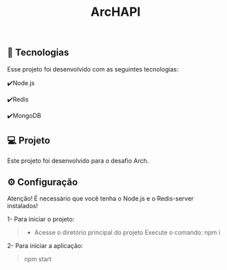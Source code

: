 <h1 align="center">
   ArcHAPI
</h1>

<br>

## :rocket: Tecnologias

Esse projeto foi desenvolvido com as seguintes tecnologias:

✔️Node.js

✔️Redis

✔️MongoDB

## 💻 Projeto

Este projeto foi desenvolvido para o desafio Arch.

## ⚙ Configuração

Atenção! É necessário que você tenha o Node.js e o Redis-server instalados!

1- Para iniciar o projeto:
> - Acesse o diretório principal do projeto
> Execute o comando: npm i

2- Para iniciar a aplicação:
> npm start
